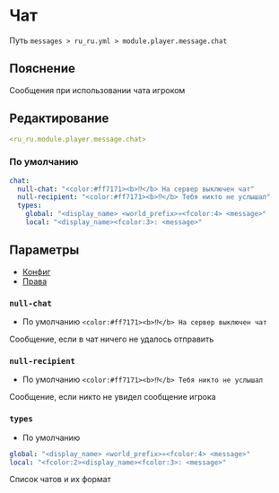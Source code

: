 # Чат
Путь `messages > ru_ru.yml > module.player.message.chat`

## Пояснение
Сообщения при использовании чата игроком

## Редактирование
```yaml
<ru_ru.module.player.message.chat>
```

### По умолчанию
```yaml
chat:
  null-chat: "<color:#ff7171><b>⁉</b> На сервер выключен чат"
  null-recipient: "<color:#ff7171><b>⁉</b> Тебя никто не услышал"
  types:
    global: "<display_name> <world_prefix>»<fcolor:4> <message>"
    local: "<display_name><fcolor:3>: <message>"
```

## Параметры

- [Конфиг](/ru/config/module/player/message/chat/)
- [Права](/ru/permissions/module/player/message/chat/)

### `null-chat`
- По умолчанию `<color:#ff7171><b>⁉</b> На сервер выключен чат`

Сообщение, если в чат ничего не удалось отправить

### `null-recipient`
- По умолчанию `<color:#ff7171><b>⁉</b> Тебя никто не услышал`

Сообщение, если никто не увидел сообщение игрока

### `types`
- По умолчанию
```yaml
global: "<display_name> <world_prefix>»<fcolor:4> <message>"
local: "<fcolor:2><display_name><fcolor:3>: <message>"
```

Список чатов и их формат